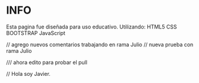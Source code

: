 # INFO
Esta pagina fue diseñada para uso educativo. Utilizando:
HTML5
CSS
BOOTSTRAP
JavaScript

// agrego nuevos comentarios trabajando en rama Julio
// nueva prueba con rama Julio

/// ahora edito para probar el pull

// Hola soy Javier.
